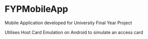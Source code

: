 # FYPMobileApp

Mobile Application developed for University Final Year Project

Utilises Host Card Emulation on Android to simulate an access card
